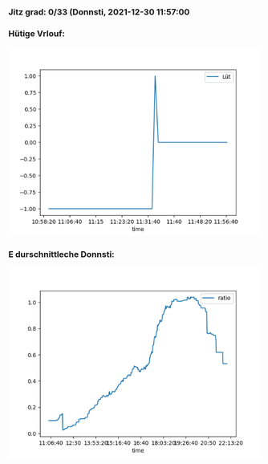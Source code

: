 ### Jitz grad: 0/33 (Donnsti, 2021-12-30 11:57:00

### Hütige Vrlouf:
![Graph](Today.png)

### E durschnittleche Donnsti:
![Graph](Donnsti.png)